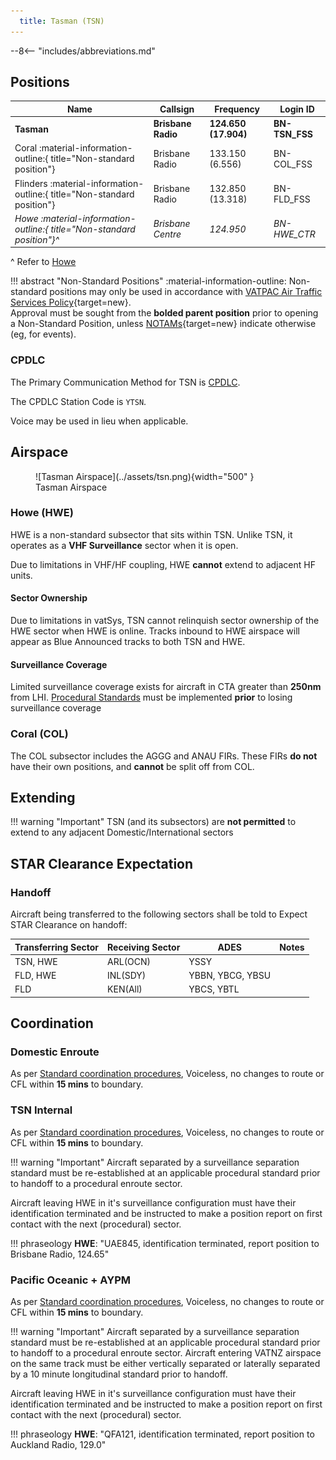 ```yaml
---
  title: Tasman (TSN)
---
```


--8<-- "includes/abbreviations.md"
## Positions

| Name | Callsign | Frequency | Login ID |
| ---- | -------- | --------- | -------- |
| **Tasman** | **Brisbane Radio** | **124.650 (17.904)** | **BN-TSN_FSS** |
| <span class="indented">Coral :material-information-outline:{ title="Non-standard position"} | Brisbane Radio | 133.150 (6.556) | BN-COL_FSS |
| <span class="indented">Flinders :material-information-outline:{ title="Non-standard position"} | Brisbane Radio | 132.850 (13.318) | BN-FLD_FSS |
| <span class="indented">*Howe :material-information-outline:{ title="Non-standard position"}^* | *Brisbane Centre* | *124.950* | *BN-HWE_CTR* |

^ Refer to [Howe](#howe-hwe)

!!! abstract "Non-Standard Positions"
    :material-information-outline: Non-standard positions may only be used in accordance with [VATPAC Air Traffic Services Policy](https://vatpac.org/publications/policies){target=new}.  
    Approval must be sought from the **bolded parent position** prior to opening a Non-Standard Position, unless [NOTAMs](https://vatpac.org/publications/notam){target=new} indicate otherwise (eg, for events).

### CPDLC
The Primary Communication Method for TSN is [CPDLC](../../../client/cpdlc).

The CPDLC Station Code is `YTSN`.

Voice may be used in lieu when applicable.

## Airspace

<figure markdown>
![Tasman Airspace](../assets/tsn.png){width="500" }
  <figcaption>Tasman Airspace</figcaption>
</figure>

### Howe (HWE)
HWE is a non-standard subsector that sits within TSN. Unlike TSN, it operates as a **VHF Surveillance** sector when it is open.

Due to limitations in VHF/HF coupling, HWE **cannot** extend to adjacent HF units.

#### Sector Ownership
Due to limitations in vatSys, TSN cannot relinquish sector ownership of the HWE sector when HWE is online. Tracks inbound to HWE airspace will appear as Blue Announced tracks to both TSN and HWE.

#### Surveillance Coverage
Limited surveillance coverage exists for aircraft in CTA greater than **250nm** from LHI. [Procedural Standards](../../../separation-standards/procedural/) must be implemented **prior** to losing surveillance coverage

### Coral (COL)
The COL subsector includes the AGGG and ANAU FIRs. These FIRs **do not** have their own positions, and **cannot** be split off from COL.

## Extending
!!! warning "Important"
    TSN (and its subsectors) are **not permitted** to extend to any adjacent Domestic/International sectors

## STAR Clearance Expectation
### Handoff
Aircraft being transferred to the following sectors shall be told to Expect STAR Clearance on handoff:

| Transferring Sector | Receiving Sector | ADES | Notes |
| ---- | -------- | --------- | --------- |
| TSN, HWE | ARL(OCN) | YSSY | |
| FLD, HWE | INL(SDY) | YBBN, YBCG, YBSU | |
| FLD | KEN(All) | YBCS, YBTL | |

## Coordination
### Domestic Enroute
As per [Standard coordination procedures](../../../controller-skills/coordination/#pacific-units), Voiceless, no changes to route or CFL within **15 mins** to boundary.

### TSN Internal
As per [Standard coordination procedures](../../../controller-skills/coordination/#pacific-units), Voiceless, no changes to route or CFL within **15 mins** to boundary.

!!! warning "Important"
    Aircraft separated by a surveillance separation standard must be re-established at an applicable procedural standard prior to handoff to a procedural enroute sector. 

Aircraft leaving HWE in it's surveillance configuration must have their identification terminated and be instructed to make a position report on first contact with the next (procedural) sector.

!!! phraseology
    **HWE**: "UAE845, identification terminated, report position to Brisbane Radio, 124.65"

### Pacific Oceanic + AYPM
As per [Standard coordination procedures](../../../controller-skills/coordination/#pacific-units), Voiceless, no changes to route or CFL within **15 mins** to boundary.

!!! warning "Important"
    Aircraft separated by a surveillance separation standard must be re-established at an applicable procedural standard prior to handoff to a procedural enroute sector. Aircraft entering VATNZ airspace on the same track must be either vertically separated or laterally separated by a 10 minute longitudinal standard prior to handoff.

Aircraft leaving HWE in it's surveillance configuration must have their identification terminated and be instructed to make a position report on first contact with the next (procedural) sector.

!!! phraseology
    **HWE**: "QFA121, identification terminated, report position to Auckland Radio, 129.0"
